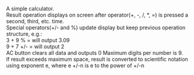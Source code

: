 A simple calculator. <br>
Result operation displays on screen after operator(+, -, /, *, =) is pressed a second, third, etc. time. <br>
Special operators(+/- and %) update display but keep previous operation structure, e.g.:<br>
3 + 9 % = will output 3.09<br>
9 + 7 +/- = will output 2<br>
AC button clears all data and outputs 0
Maximum digits per number is 9.<br>
If result exceeds maximum space, result is converted to scientific notation using exponent e, where e +/-n is e to the power of +/-n 

